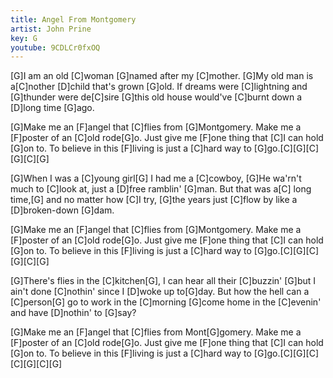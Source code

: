 ```yaml
---
title: Angel From Montgomery
artist: John Prine
key: G
youtube: 9CDLCr0fxOQ
---
```


[G]I am an old [C]woman [G]named after my [C]mother.
[G]My old man is a[C]nother [D]child that's grown [G]old.
If dreams were [C]lightning and [G]thunder were de[C]sire
[G]this old house would've [C]burnt down a [D]long time [G]ago.

[G]Make me an [F]angel that [C]flies from [G]Montgomery.
Make me a [F]poster of an [C]old rode[G]o.
Just give me [F]one thing that [C]I can hold [G]on to.
To believe in this [F]living is just a [C]hard way to [G]go.[C][G][C][G][C][G]

[G]When I was a [C]young girl[G] I had me a [C]cowboy,
[G]He wa'rn't much to [C]look at, just a [D]free ramblin' [G]man.
But that was a[C] long time,[G] and no matter how [C]I try,
[G]the years just [C]flow by like a [D]broken-down [G]dam.

[G]Make me an [F]angel that [C]flies from [G]Montgomery.
Make me a [F]poster of an [C]old rode[G]o.
Just give me [F]one thing that [C]I can hold [G]on to.
To believe in this [F]living is just a [C]hard way to [G]go.[C][G][C][G][C][G]

[G]There's flies in the [C]kitchen[G], I can hear all their [C]buzzin'
[G]but I ain't done [C]nothin' since I [D]woke up to[G]day.
But how the hell can a [C]person[G] go to work in the [C]morning
[G]come home in the [C]evenin' and have [D]nothin' to [G]say?

[G]Make me an [F]angel that [C]flies from Mont[G]gomery.
Make me a [F]poster of an [C]old rode[G]o.
Just give me [F]one thing that [C]I can hold [G]on to.
To believe in this [F]living is just a [C]hard way to [G]go.[C][G][C][C][G][C][G]